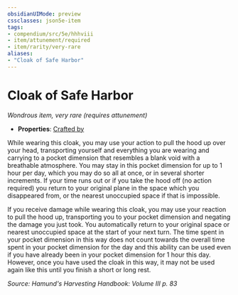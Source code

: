 ```yaml
---
obsidianUIMode: preview
cssclasses: json5e-item
tags:
- compendium/src/5e/hhhviii
- item/attunement/required
- item/rarity/very-rare
aliases: 
- "Cloak of Safe Harbor"
---
```

# Cloak of Safe Harbor
*Wondrous item, very rare (requires attunement)*  

- **Properties**: [Crafted by](/compendium/rules/item-properties.md#Crafted%20by)

While wearing this cloak, you may use your action to pull the hood up over your head, transporting yourself and everything you are wearing and carrying to a pocket dimension that resembles a blank void with a breathable atmosphere. You may stay in this pocket dimension for up to 1 hour per day, which you may do so all at once, or in several shorter increments. If your time runs out or if you take the hood off (no action required) you return to your original plane in the space which you disappeared from, or the nearest unoccupied space if that is impossible.

If you receive damage while wearing this cloak, you may use your reaction to pull the hood up, transporting you to your pocket dimension and negating the damage you just took. You automatically return to your original space or nearest unoccupied space at the start of your next turn. The time spent in your pocket dimension in this way does not count towards the overall time spent in your pocket dimension for the day and this ability can be used even if you have already been in your pocket dimension for 1 hour this day. However, once you have used the cloak in this way, it may not be used again like this until you finish a short or long rest.

*Source: Hamund's Harvesting Handbook: Volume III p. 83*